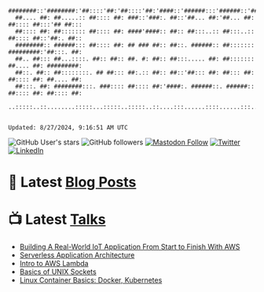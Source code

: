 ```

  ########::'########:'##::::'##:'##::::'##:'####::'######:::'######::'##::::'##::::'###::::
  ##.... ##: ##.....:: ##:::: ##: ###::'###:. ##::'##... ##:'##... ##: ##:::: ##:::'## ##:::
  ##:::: ##: ##::::::: ##:::: ##: ####'####:: ##:: ##:::..:: ##:::..:: ##:::: ##::'##:. ##::
  ########:: ######::: ##:::: ##: ## ### ##:: ##::. ######:: ##::::::: #########:'##:::. ##:
  ##.. ##::: ##...::::. ##:: ##:: ##. #: ##:: ##:::..... ##: ##::::::: ##.... ##: #########:
  ##::. ##:: ##::::::::. ## ##::: ##:.:: ##:: ##::'##::: ##: ##::: ##: ##:::: ##: ##.... ##:
  ##:::. ##: ########:::. ###:::: ##:::: ##:'####:. ######::. ######:: ##:::: ##: ##:::: ##:
 ..:::::..::........:::::...:::::..:::::..::....:::......::::......:::..:::::..::..:::::..::
 

Updated: 8/27/2024, 9:16:51 AM UTC
```

![GitHub User's stars](https://img.shields.io/github/stars/revmischa?style=for-the-badge&logoColor=white&color=1CA2F1&logo=github)
![GitHub followers](https://img.shields.io/github/followers/revmischa?style=for-the-badge&logo=github&logoColor=white&color=1CA2F1)
[![Mastodon Follow](https://img.shields.io/mastodon/follow/109363545522402223?domain=https%3A%2F%2Fvhspace.social&label=Mastodon&logoColor=white&logo=mastodon&color=1CA2F1&style=for-the-badge)](https://vhspace.social/@mvs)
[![Twitter](https://img.shields.io/badge/Twitter-Profile-informational?style=for-the-badge&logo=twitter&logoColor=white&color=1CA2F1)](https://twitter.com/spiegelmock)
[![LinkedIn](https://img.shields.io/badge/LinkedIn-Profile-informational?style=for-the-badge&logo=linkedin&logoColor=white&color=0D76A8)](https://www.linkedin.com/in/spiegelmock/)



# 📩 Latest [Blog Posts](https://spiegelmock.com)
<!-- BLOG-POST-LIST:START -->
<!-- BLOG-POST-LIST:END -->

# 📺 Latest [Talks](https://github.com/revmischa/talks)
- [Building A Real-World IoT Application From Start to Finish With AWS](https://www.youtube.com/watch?v=vJ4Gjn0Bmi0)
- [Serverless Application Architecture](https://www.youtube.com/watch?v=rXPwLZJ9l2M)
- [Intro to AWS Lambda](https://www.youtube.com/watch?v=bGzty_IUDP0)
- [Basics of UNIX Sockets](https://www.youtube.com/watch?v=8TGV4zcd9k4)
- [Linux Container Basics: Docker, Kubernetes](https://www.youtube.com/watch?v=3f5wWYLWOtQ)
